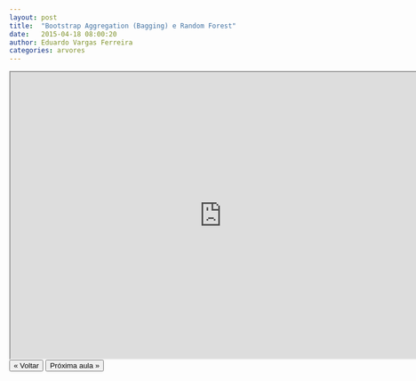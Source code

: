 ```yaml
---
layout: post
title:  "Bootstrap Aggregation (Bagging) e Random Forest"
date:   2015-04-18 08:00:20
author: Eduardo Vargas Ferreira
categories: arvores 
---
```


<center>
<iframe width="760" height="515" src="https://www.youtube.com/embed/u8MFUqMzX2s?autoplay=0"> </iframe>
</center>



<FORM>
<INPUT Type="BUTTON" align="left" Value="&laquo; Voltar" Onclick="window.location.href='{{ site.baseurl }}/1parte/'">
<INPUT Type="BUTTON" align="left" Value="Próxima aula &raquo;" Onclick="window.location.href='{{ site.baseurl }}/arvores/2015/04/18/aula21.html'">
</FORM>
